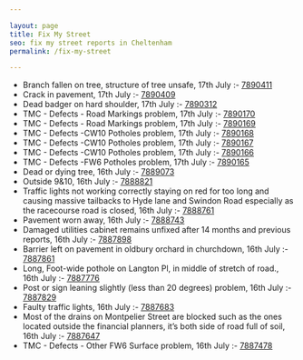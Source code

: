 ```yaml
---

layout: page
title: Fix My Street
seo: fix my street reports in Cheltenham
permalink: /fix-my-street

---
```


<!-- fix_marker starts -->

- Branch fallen on tree, structure of tree unsafe, 17th July :- [7890411](https://www.fixmystreet.com/report/7890411)
- Crack in pavement, 17th July :- [7890409](https://www.fixmystreet.com/report/7890409)
- Dead badger on hard shoulder, 17th July :- [7890312](https://www.fixmystreet.com/report/7890312)
- TMC - Defects - Road Markings problem, 17th July :- [7890170](https://www.fixmystreet.com/report/7890170)
- TMC - Defects - Road Markings problem, 17th July :- [7890169](https://www.fixmystreet.com/report/7890169)
- TMC - Defects -CW10 Potholes problem, 17th July :- [7890168](https://www.fixmystreet.com/report/7890168)
- TMC - Defects -CW10 Potholes problem, 17th July :- [7890167](https://www.fixmystreet.com/report/7890167)
- TMC - Defects -CW10 Potholes problem, 17th July :- [7890166](https://www.fixmystreet.com/report/7890166)
- TMC - Defects -FW6 Potholes problem, 17th July :- [7890165](https://www.fixmystreet.com/report/7890165)
- Dead or dying tree, 16th July :- [7889073](https://www.fixmystreet.com/report/7889073)
- Outside 9&10, 16th July :- [7888821](https://www.fixmystreet.com/report/7888821)
- Traffic lights not working correctly staying on red for too long and causing massive tailbacks to Hyde lane and Swindon Road especially as the racecourse road is closed, 16th July :- [7888761](https://www.fixmystreet.com/report/7888761)
- Pavement worn away, 16th July :- [7888743](https://www.fixmystreet.com/report/7888743)
- Damaged utilities cabinet remains unfixed after 14 months and previous reports, 16th July :- [7887898](https://www.fixmystreet.com/report/7887898)
- Barrier left on pavement in oldbury orchard in churchdown, 16th July :- [7887861](https://www.fixmystreet.com/report/7887861)
- Long, Foot-wide pothole on Langton Pl, in middle of stretch of road., 16th July :- [7887776](https://www.fixmystreet.com/report/7887776)
- Post or sign leaning slightly (less than 20 degrees) problem, 16th July :- [7887829](https://www.fixmystreet.com/report/7887829)
- Faulty traffic lights, 16th July :- [7887683](https://www.fixmystreet.com/report/7887683)
- Most of the drains on Montpelier Street are blocked such as the ones located outside the financial planners, it’s both side of road full of soil, 16th July :- [7887647](https://www.fixmystreet.com/report/7887647)
- TMC - Defects - Other FW6  Surface problem, 16th July :- [7887478](https://www.fixmystreet.com/report/7887478)

<!-- fix_marker ends -->